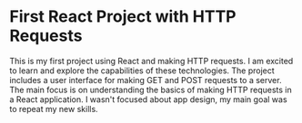 # First React Project with HTTP Requests
This is my first project using React and making HTTP requests. I am excited to learn and explore the capabilities of these technologies. The project includes a user interface for making GET and POST requests to a server. The main focus is on understanding the basics of making HTTP requests in a React application. I wasn't focused about app design, my main goal was to repeat my new skills.
